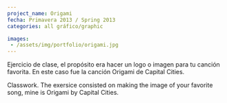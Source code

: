 ```yaml
---
project_name: Origami
fecha: Primavera 2013 / Spring 2013
categories: all gráfico/graphic

images:
 - /assets/img/portfolio/origami.jpg
---
```

Ejercicio de clase, el propósito era hacer un logo o imagen para tu canción favorita. En este caso fue la canción Origami de Capital Cities.


Classwork. The exersice consisted on making the image of your favorite song, mine is Origami by Capital Cities.

